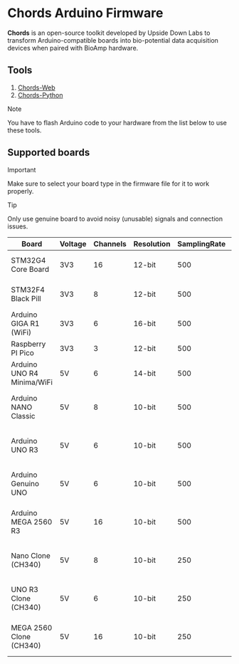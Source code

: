 # Chords Arduino Firmware

**Chords** is an open-source toolkit developed by Upside Down Labs to transform Arduino-compatible 
boards into bio-potential data acquisition devices when paired with BioAmp hardware.

## Tools

1. [Chords-Web](https://chords.upsidedownlabs.tech/)
2. [Chords-Python](https://github.com/upsidedownlabs/Chords-Python)

> [!NOTE]
> You have to flash Arduino code to your hardware from the list below to use these tools.

## Supported boards

> [!IMPORTANT]
> Make sure to select your board type in the firmware file for it to work properly.

> [!TIP]
> Only use genuine board to avoid noisy (unusable) signals and connection issues.

| Board | Voltage | Channels | Resolution | SamplingRate | BaudRate | Code |
| ----- | ------- | -------- | ---------- | ------------ | -------- | ---- |
| STM32G4 Core Board | 3V3 | 16 | 12-bit | 500 | 230400 | [STM32G4-CORE-BOARD.ino](STM32G4-CORE-BOARD/STM32G4-CORE-BOARD.ino) |
| STM32F4 Black Pill | 3V3 | 8 | 12-bit | 500 | 230400 | [STM32F4-BLACK-PILL.ino](STM32F4-BLACK-PILL/STM32F4-BLACK-PILL.ino) |
| Arduino GIGA R1 (WiFi) | 3V3 | 6 | 16-bit | 500 | 230400 | [GIGA-R1.ino](GIGA-R1/GIGA-R1.ino) |
| Raspberry PI Pico | 3V3 | 3 | 12-bit | 500 | 230400 | [RPI-PICO-RP2040.ino](RPI-PICO-RP2040/RPI-PICO-RP2040.ino) |
| Arduino UNO R4 Minima/WiFi | 5V | 6 | 14-bit | 500 | 230400 | [UNO-R4.ino](UNO-R4/UNO-R4.ino) |
| Arduino NANO Classic | 5V | 8 | 10-bit | 500 | 230400 | [AVR-NANO-UNO-MEGA.ino](AVR-NANO-UNO-MEGA/AVR-NANO-UNO-MEGA.ino) |
| Arduino UNO R3 | 5V | 6 | 10-bit | 500 | 230400 | [AVR-NANO-UNO-MEGA.ino](AVR-NANO-UNO-MEGA/AVR-NANO-UNO-MEGA.ino) |
| Arduino Genuino UNO | 5V | 6 | 10-bit | 500 | 230400 | [AVR-NANO-UNO-MEGA.ino](AVR-NANO-UNO-MEGA/AVR-NANO-UNO-MEGA.ino) |
| Arduino MEGA 2560 R3 | 5V | 16 | 10-bit | 500 | 230400 | [AVR-NANO-UNO-MEGA.ino](AVR-NANO-UNO-MEGA/AVR-NANO-UNO-MEGA.ino) |
| Nano Clone (CH340) | 5V | 8 |  10-bit | 250 | 115200 | [AVR-NANO-UNO-MEGA.ino](AVR-NANO-UNO-MEGA/AVR-NANO-UNO-MEGA.ino) |
| UNO R3 Clone (CH340) | 5V | 6 | 10-bit | 250 | 115200 | [AVR-NANO-UNO-MEGA.ino](AVR-NANO-UNO-MEGA/AVR-NANO-UNO-MEGA.ino) |
| MEGA 2560 Clone (CH340) | 5V | 16 | 10-bit | 250 | 115200 | [AVR-NANO-UNO-MEGA.ino](AVR-NANO-UNO-MEGA/AVR-NANO-UNO-MEGA.ino) |